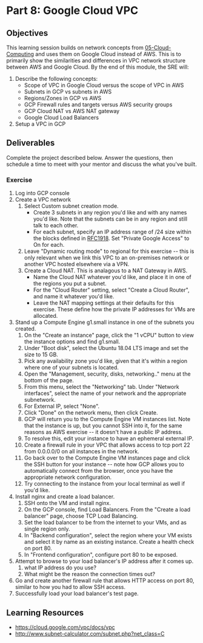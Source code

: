 # Part 8: Google Cloud VPC

## Objectives 
This learning session builds on network concepts from [05-Cloud-Computing](05-Cloud-Computing.md) and uses them on Google Cloud instead of AWS. This is to primarily show the similarities and differences in VPC network structure between AWS and Google Cloud. 
By the end of this module, the SRE will:
1. Describe the following concepts:  
    - Scope of VPC in Google Cloud versus the scope of VPC in AWS
    - Subnets in GCP vs subnets in AWS
    - Regions/Zones in GCP vs AWS
    - GCP Firewall rules and targets versus AWS security groups
    - GCP Cloud NAT vs AWS NAT gateway
    - Google Cloud Load Balancers
2. Setup a VPC in GCP 

## Deliverables 
Complete the project described below. Answer the questions, then schedule a time to meet with your mentor and discuss the what you've built.  

### Exercise 

1. Log into GCP console
2. Create a VPC network
    1. Select Custom subnet creation mode.
        - Create 3 subnets in any region you'd like and with any names you'd like. Note that the subnets can be in any region and still talk to each other. 
        - For each subnet, specify an IP address range of /24 size within the blocks defined in [RFC1918](https://tools.ietf.org/html/rfc1918). Set "Private Google Access" to On for each. 
    2. Leave "Dynamic routing mode" to regional for this exercise -- this is only relevant when we link this VPC to an on-premises network or another VPC hosted elsewhere via a VPN. 
    3. Create a Cloud NAT. This is analagous to a NAT Gateway in AWS. 
        - Name the Cloud NAT whatever you'd like, and place it in one of the regions you put a subnet. 
        - For the "Cloud Router" setting, select "Create a Cloud Router", and name it whatever you'd like. 
        - Leave the NAT mapping settings at their defaults for this exercise. These define how the private IP addresses for VMs are allocated. 
3. Stand up a Compute Engine g1.small instance in one of the subnets you created. 
    1. On the "Create an instance" page, click the "1 vCPU" button to view the instance options and find g1.small. 
    2. Under "Boot disk", select the Ubuntu 18.04 LTS image and set the size to 15 GB. 
    3. Pick any availability zone you'd like, given that it's within a region where one of your subnets is located. 
    4. Open the "Management, security, disks, networking.." menu at the bottom of the page. 
    5. From this menu, select the "Networking" tab. Under "Network interfaces", select the name of your network and the appropriate subnetwork.  
    6. For External IP, select "None". 
    7. Click "Done" on the network menu, then click Create. 
    8. GCP will return you to the Compute Engine VM instances list. Note that the instance is up, but you cannot SSH into it, for the same reasons as AWS exercise -- it doesn't have a public IP address.  
    9. To resolve this, edit your instance to have an ephemeral external IP. 
    10. Create a firewall rule in your VPC that allows access to tcp port 22 from 0.0.0.0/0 on all instances in the network. 
    11. Go back over to the Compute Engine VM instances page and click the SSH button for your instance -- note how GCP allows you to automatically connect from the browser, once you have the appropriate network configuration. 
    12. Try connecting to the instance from your local terminal as well if you'd like.  
4. Install nginx and create a load balancer. 
    1. SSH onto the VM and install nginx. 
    2. On the GCP console, find Load Balancers. From the "Create a load balancer" page, choose TCP Load Balancing.
    3. Set the load balancer to be from the internet to your VMs, and as single region only.
    4. In "Backend configuration", select the region where your VM exists and select it by name as an existing instance. Create a health check on port 80.
    5. In "Frontend configuration", configure port 80 to be exposed.
5. Attempt to browse to your load balancer's IP address after it comes up.
    1. what IP address do you use?
    2. What might be the reason the connection times out?
6. Go and create another firewall rule that allows HTTP access on port 80, similar to how you had to allow SSH access. 
7. Successfully load your load balancer's test page. 

## Learning Resources 
- https://cloud.google.com/vpc/docs/vpc
- http://www.subnet-calculator.com/subnet.php?net_class=C